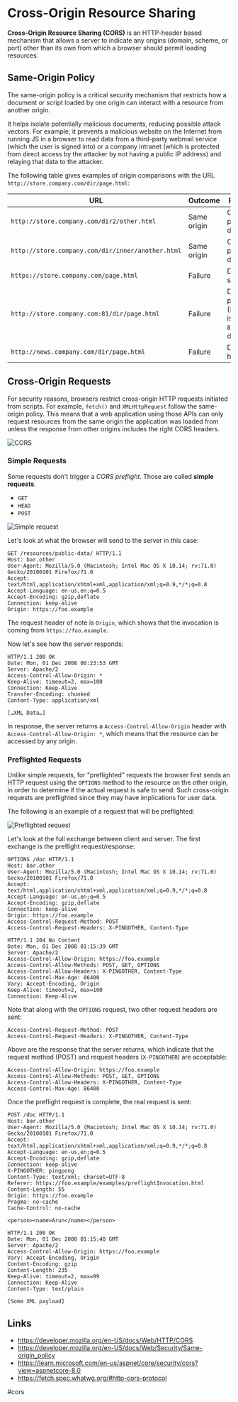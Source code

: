 # Cross-Origin Resource Sharing

__Cross-Origin Resource Sharing (CORS)__ is an HTTP-header based mechanism that allows a server to indicate any origins (domain, scheme, or port) other than its own from which a browser should permit loading resources.

## Same-Origin Policy

The same-origin policy is a critical security mechanism that restricts how a document or script loaded by one origin can interact with a resource from another origin.

It helps isolate potentially malicious documents, reducing possible attack vectors. For example, it prevents a malicious website on the Internet from running JS in a browser to read data from a third-party webmail service (which the user is signed into) or a company intranet (which is protected from direct access by the attacker by not having a public IP address) and relaying that data to the attacker.

The following table gives examples of origin comparisons with the URL `http://store.company.com/dir/page.html`:

URL                                               | Outcome     | Reason
--------------------------------------------------|-------------|----------------------
`http://store.company.com/dir2/other.html`        | Same origin | Only the path differs
`http://store.company.com/dir/inner/another.html` | Same origin | Only the path differs
`https://store.company.com/page.html`             | Failure     | Different scheme
`http://store.company.com:81/dir/page.html`       | Failure     | Different port (`http://` is port `80` by default)
`http://news.company.com/dir/page.html`           | Failure     | Different host

## Cross-Origin Requests

For security reasons, browsers restrict cross-origin HTTP requests initiated from scripts. For example, `fetch()` and `XMLHttpRequest` follow the same-origin policy. This means that a web application using those APIs can only request resources from the same origin the application was loaded from unless the response from other origins includes the right CORS headers.

![CORS](_images/cors.png)

### Simple Requests

Some requests don't trigger a _CORS preflight_. Those are called __simple requests__.

* `GET`
* `HEAD`
* `POST`

![Simple request](_images/simple-request.png)

Let's look at what the browser will send to the server in this case:

```http
GET /resources/public-data/ HTTP/1.1
Host: bar.other
User-Agent: Mozilla/5.0 (Macintosh; Intel Mac OS X 10.14; rv:71.0) Gecko/20100101 Firefox/71.0
Accept: text/html,application/xhtml+xml,application/xml;q=0.9,*/*;q=0.8
Accept-Language: en-us,en;q=0.5
Accept-Encoding: gzip,deflate
Connection: keep-alive
Origin: https://foo.example
```

The request header of note is `Origin`, which shows that the invocation is coming from `https://foo.example`.

Now let's see how the server responds:

```http
HTTP/1.1 200 OK
Date: Mon, 01 Dec 2008 00:23:53 GMT
Server: Apache/2
Access-Control-Allow-Origin: *
Keep-Alive: timeout=2, max=100
Connection: Keep-Alive
Transfer-Encoding: chunked
Content-Type: application/xml

[…XML Data…]
```

In response, the server returns a `Access-Control-Allow-Origin` header with `Access-Control-Allow-Origin: *`, which means that the resource can be accessed by any origin.

### Preflighted Requests

Unlike simple requests, for "preflighted" requests the browser first sends an HTTP request using the `OPTIONS` method to the resource on the other origin, in order to determine if the actual request is safe to send. Such cross-origin requests are preflighted since they may have implications for user data.

The following is an example of a request that will be preflighted:

![Preflighted request](_images/preflighted-request.png)

Let's look at the full exchange between client and server. The first exchange is the preflight request/response:

```http
OPTIONS /doc HTTP/1.1
Host: bar.other
User-Agent: Mozilla/5.0 (Macintosh; Intel Mac OS X 10.14; rv:71.0) Gecko/20100101 Firefox/71.0
Accept: text/html,application/xhtml+xml,application/xml;q=0.9,*/*;q=0.8
Accept-Language: en-us,en;q=0.5
Accept-Encoding: gzip,deflate
Connection: keep-alive
Origin: https://foo.example
Access-Control-Request-Method: POST
Access-Control-Request-Headers: X-PINGOTHER, Content-Type

HTTP/1.1 204 No Content
Date: Mon, 01 Dec 2008 01:15:39 GMT
Server: Apache/2
Access-Control-Allow-Origin: https://foo.example
Access-Control-Allow-Methods: POST, GET, OPTIONS
Access-Control-Allow-Headers: X-PINGOTHER, Content-Type
Access-Control-Max-Age: 86400
Vary: Accept-Encoding, Origin
Keep-Alive: timeout=2, max=100
Connection: Keep-Alive
```

Note that along with the `OPTIONS` request, two other request headers are sent:

```http
Access-Control-Request-Method: POST
Access-Control-Request-Headers: X-PINGOTHER, Content-Type
```

Above are the response that the server returns, which indicate that the request method (POST) and request headers (`X-PINGOTHER`) are acceptable:

```http
Access-Control-Allow-Origin: https://foo.example
Access-Control-Allow-Methods: POST, GET, OPTIONS
Access-Control-Allow-Headers: X-PINGOTHER, Content-Type
Access-Control-Max-Age: 86400
```

Once the preflight request is complete, the real request is sent:

```http
POST /doc HTTP/1.1
Host: bar.other
User-Agent: Mozilla/5.0 (Macintosh; Intel Mac OS X 10.14; rv:71.0) Gecko/20100101 Firefox/71.0
Accept: text/html,application/xhtml+xml,application/xml;q=0.9,*/*;q=0.8
Accept-Language: en-us,en;q=0.5
Accept-Encoding: gzip,deflate
Connection: keep-alive
X-PINGOTHER: pingpong
Content-Type: text/xml; charset=UTF-8
Referer: https://foo.example/examples/preflightInvocation.html
Content-Length: 55
Origin: https://foo.example
Pragma: no-cache
Cache-Control: no-cache

<person><name>Arun</name></person>

HTTP/1.1 200 OK
Date: Mon, 01 Dec 2008 01:15:40 GMT
Server: Apache/2
Access-Control-Allow-Origin: https://foo.example
Vary: Accept-Encoding, Origin
Content-Encoding: gzip
Content-Length: 235
Keep-Alive: timeout=2, max=99
Connection: Keep-Alive
Content-Type: text/plain

[Some XML payload]
```

## Links

* https://developer.mozilla.org/en-US/docs/Web/HTTP/CORS
* https://developer.mozilla.org/en-US/docs/Web/Security/Same-origin_policy
* https://learn.microsoft.com/en-us/aspnet/core/security/cors?view=aspnetcore-8.0
* https://fetch.spec.whatwg.org/#http-cors-protocol

#cors
